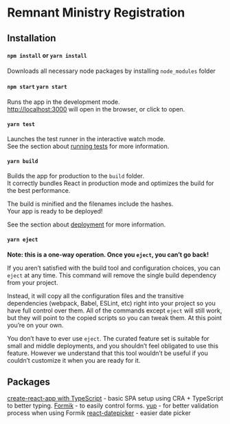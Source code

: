 # Remnant Ministry Registration

## Installation

#### `npm install` or `yarn install`

Downloads all necessary node packages by installing `node_modules` folder

#### `npm start` `yarn start`

Runs the app in the development mode.\
[http://localhost:3000](http://localhost:3000) will open in the browser, or click to open.

#### `yarn test`

Launches the test runner in the interactive watch mode.\
See the section about [running tests](https://facebook.github.io/create-react-app/docs/running-tests) for more information.

#### `yarn build`

Builds the app for production to the `build` folder.\
It correctly bundles React in production mode and optimizes the build for the best performance.

The build is minified and the filenames include the hashes.\
Your app is ready to be deployed!

See the section about [deployment](https://facebook.github.io/create-react-app/docs/deployment) for more information.

#### `yarn eject`

**Note: this is a one-way operation. Once you `eject`, you can’t go back!**

If you aren’t satisfied with the build tool and configuration choices, you can `eject` at any time. This command will remove the single build dependency from your project.

Instead, it will copy all the configuration files and the transitive dependencies (webpack, Babel, ESLint, etc) right into your project so you have full control over them. All of the commands except `eject` will still work, but they will point to the copied scripts so you can tweak them. At this point you’re on your own.

You don’t have to ever use `eject`. The curated feature set is suitable for small and middle deployments, and you shouldn’t feel obligated to use this feature. However we understand that this tool wouldn’t be useful if you couldn’t customize it when you are ready for it.

## Packages

[create-react-app with TypeScript](https://create-react-app.dev/docs/adding-typescript/) - basic SPA setup using CRA + TypeScript to better typing.
[Formik](https://formik.org/docs/overview) - to easily control forms.
[yup]() - for better validation process when using Formik
[react-datepicker](https://github.com/Hacker0x01/react-datepicker) - easier date picker